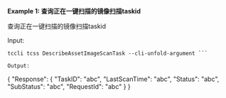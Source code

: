 **Example 1: 查询正在一键扫描的镜像扫描taskid**

查询正在一键扫描的镜像扫描taskid

Input: 

```
tccli tcss DescribeAssetImageScanTask --cli-unfold-argument ```

Output: 
```
{
    "Response": {
        "TaskID": "abc",
        "LastScanTime": "abc",
        "Status": "abc",
        "SubStatus": "abc",
        "RequestId": "abc"
    }
}
```

